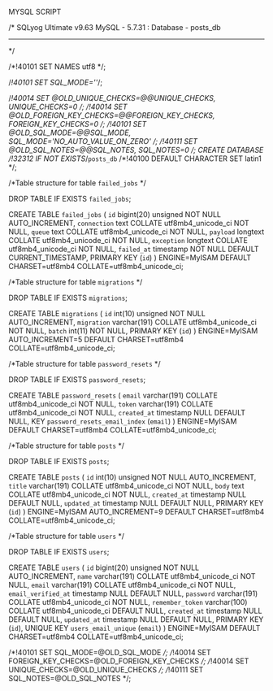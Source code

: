 MYSQL SCRIPT



/*
SQLyog Ultimate v9.63 
MySQL - 5.7.31 : Database - posts_db
*********************************************************************
*/


/*!40101 SET NAMES utf8 */;

/*!40101 SET SQL_MODE=''*/;

/*!40014 SET @OLD_UNIQUE_CHECKS=@@UNIQUE_CHECKS, UNIQUE_CHECKS=0 */;
/*!40014 SET @OLD_FOREIGN_KEY_CHECKS=@@FOREIGN_KEY_CHECKS, FOREIGN_KEY_CHECKS=0 */;
/*!40101 SET @OLD_SQL_MODE=@@SQL_MODE, SQL_MODE='NO_AUTO_VALUE_ON_ZERO' */;
/*!40111 SET @OLD_SQL_NOTES=@@SQL_NOTES, SQL_NOTES=0 */;
CREATE DATABASE /*!32312 IF NOT EXISTS*/`posts_db` /*!40100 DEFAULT CHARACTER SET latin1 */;

/*Table structure for table `failed_jobs` */

DROP TABLE IF EXISTS `failed_jobs`;

CREATE TABLE `failed_jobs` (
  `id` bigint(20) unsigned NOT NULL AUTO_INCREMENT,
  `connection` text COLLATE utf8mb4_unicode_ci NOT NULL,
  `queue` text COLLATE utf8mb4_unicode_ci NOT NULL,
  `payload` longtext COLLATE utf8mb4_unicode_ci NOT NULL,
  `exception` longtext COLLATE utf8mb4_unicode_ci NOT NULL,
  `failed_at` timestamp NOT NULL DEFAULT CURRENT_TIMESTAMP,
  PRIMARY KEY (`id`)
) ENGINE=MyISAM DEFAULT CHARSET=utf8mb4 COLLATE=utf8mb4_unicode_ci;

/*Table structure for table `migrations` */

DROP TABLE IF EXISTS `migrations`;

CREATE TABLE `migrations` (
  `id` int(10) unsigned NOT NULL AUTO_INCREMENT,
  `migration` varchar(191) COLLATE utf8mb4_unicode_ci NOT NULL,
  `batch` int(11) NOT NULL,
  PRIMARY KEY (`id`)
) ENGINE=MyISAM AUTO_INCREMENT=5 DEFAULT CHARSET=utf8mb4 COLLATE=utf8mb4_unicode_ci;

/*Table structure for table `password_resets` */

DROP TABLE IF EXISTS `password_resets`;

CREATE TABLE `password_resets` (
  `email` varchar(191) COLLATE utf8mb4_unicode_ci NOT NULL,
  `token` varchar(191) COLLATE utf8mb4_unicode_ci NOT NULL,
  `created_at` timestamp NULL DEFAULT NULL,
  KEY `password_resets_email_index` (`email`)
) ENGINE=MyISAM DEFAULT CHARSET=utf8mb4 COLLATE=utf8mb4_unicode_ci;

/*Table structure for table `posts` */

DROP TABLE IF EXISTS `posts`;

CREATE TABLE `posts` (
  `id` int(10) unsigned NOT NULL AUTO_INCREMENT,
  `title` varchar(191) COLLATE utf8mb4_unicode_ci NOT NULL,
  `body` text COLLATE utf8mb4_unicode_ci NOT NULL,
  `created_at` timestamp NULL DEFAULT NULL,
  `updated_at` timestamp NULL DEFAULT NULL,
  PRIMARY KEY (`id`)
) ENGINE=MyISAM AUTO_INCREMENT=9 DEFAULT CHARSET=utf8mb4 COLLATE=utf8mb4_unicode_ci;

/*Table structure for table `users` */

DROP TABLE IF EXISTS `users`;

CREATE TABLE `users` (
  `id` bigint(20) unsigned NOT NULL AUTO_INCREMENT,
  `name` varchar(191) COLLATE utf8mb4_unicode_ci NOT NULL,
  `email` varchar(191) COLLATE utf8mb4_unicode_ci NOT NULL,
  `email_verified_at` timestamp NULL DEFAULT NULL,
  `password` varchar(191) COLLATE utf8mb4_unicode_ci NOT NULL,
  `remember_token` varchar(100) COLLATE utf8mb4_unicode_ci DEFAULT NULL,
  `created_at` timestamp NULL DEFAULT NULL,
  `updated_at` timestamp NULL DEFAULT NULL,
  PRIMARY KEY (`id`),
  UNIQUE KEY `users_email_unique` (`email`)
) ENGINE=MyISAM DEFAULT CHARSET=utf8mb4 COLLATE=utf8mb4_unicode_ci;

/*!40101 SET SQL_MODE=@OLD_SQL_MODE */;
/*!40014 SET FOREIGN_KEY_CHECKS=@OLD_FOREIGN_KEY_CHECKS */;
/*!40014 SET UNIQUE_CHECKS=@OLD_UNIQUE_CHECKS */;
/*!40111 SET SQL_NOTES=@OLD_SQL_NOTES */;
